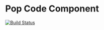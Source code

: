 Pop Code Component
==================

[![Build Status](https://travis-ci.org/popphp/pop-code.svg?branch=master)](https://travis-ci.org/popphp/pop-code)
